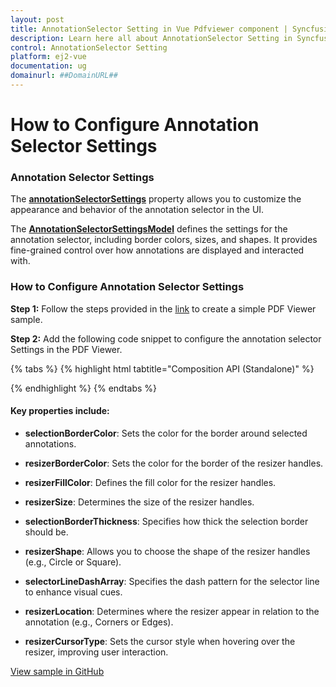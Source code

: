 ```yaml
---
layout: post
title: AnnotationSelector Setting in Vue Pdfviewer component | Syncfusion
description: Learn here all about AnnotationSelector Setting in Syncfusion Vue Pdfviewer component of Syncfusion Essential JS 2 and more.
control: AnnotationSelector Setting
platform: ej2-vue
documentation: ug
domainurl: ##DomainURL##
---
```


# How to Configure Annotation Selector Settings

### Annotation Selector Settings

The [**annotationSelectorSettings**](https://ej2.syncfusion.com/vue/documentation/api/pdfviewer/annotationSelectorSettings/) property allows you to customize the appearance and behavior of the annotation selector in the UI. 

The [**AnnotationSelectorSettingsModel**](https://ej2.syncfusion.com/vue/documentation/api/pdfviewer/annotationSelectorSettingsModel/) defines the settings for the annotation selector, including border colors, sizes, and shapes. It provides fine-grained control over how annotations are displayed and interacted with.

### How to Configure Annotation Selector Settings

**Step 1:** Follow the steps provided in the [link](https://ej2.syncfusion.com/vue/documentation/pdfviewer/getting-started/) to create a simple PDF Viewer sample.

**Step 2:**	 Add the following code snippet to configure the annotation selector Settings in the PDF Viewer.

{% tabs %}
{% highlight html tabtitle="Composition API (Standalone)" %}

<template>
  <div id="app">
      <ejs-pdfviewer
        id="pdfViewer"
        ref="pdfviewer"
        :documentPath="documentPath"
        :resourceUrl="resourceUrl"
        :annotation-selector-settings="annotationSelectorSettings">
      </ejs-pdfviewer>
  </div>
</template>

<script>
import { PdfViewerComponent, Toolbar, Magnification, Navigation, 
         LinkAnnotation, BookmarkView, Annotation, ThumbnailView, 
         Print, TextSelection, TextSearch, FormFields, FormDesigner, 
         PageOrganizer, AnnotationResizerLocation, CursorType} from '@syncfusion/ej2-vue-pdfviewer';
export default {
  name: 'App',
  components: {
    "ejs-pdfviewer": PdfViewerComponent
  },
  data () {
    return {
      resourceUrl:"https://cdn.syncfusion.com/ej2/27.1.48/dist/ej2-pdfviewer-lib",
      documentPath:"https://cdn.syncfusion.com/content/pdf/pdf-succinctly.pdf",
      annotationSelectorSettings: {
        selectionBorderColor: 'blue',
        resizerBorderColor: 'red',
        resizerFillColor: '#4070ff',
        resizerSize: 8,
        selectionBorderThickness: 1,
        resizerShape: 'Circle',
        selectorLineDashArray: [5, 6],
        resizerLocation: AnnotationResizerLocation.Corners | AnnotationResizerLocation.Edges,
        resizerCursorType: CursorType.grab
      }
    };
  },
  provide: {
    PdfViewer: [ Toolbar, Magnification, Navigation, LinkAnnotation, BookmarkView, Annotation, 
                 ThumbnailView, Print, TextSelection, TextSearch, FormFields, FormDesigner, PageOrganizer ]},
}
</script>

{% endhighlight %}
{% endtabs %}

#### Key properties include:

* **selectionBorderColor**: Sets the color for the border around selected annotations.

* **resizerBorderColor**: Sets the color for the border of the resizer handles.

* **resizerFillColor**: Defines the fill color for the resizer handles.

* **resizerSize**: Determines the size of the resizer handles.

* **selectionBorderThickness**: Specifies how thick the selection border should be.

* **resizerShape**: Allows you to choose the shape of the resizer handles (e.g., Circle or Square).

* **selectorLineDashArray**: Specifies the dash pattern for the selector line to enhance visual cues.

* **resizerLocation**: Determines where the resizer appear in relation to the annotation (e.g., Corners or Edges).

* **resizerCursorType**: Sets the cursor style when hovering over the resizer, improving user interaction.

[View sample in GitHub](https://github.com/SyncfusionExamples/vue-pdf-viewer-examples/tree/master/How%20to)
